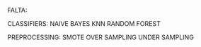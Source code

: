 FALTA:

CLASSIFIERS:
NAIVE BAYES
KNN
RANDOM FOREST

PREPROCESSING:
SMOTE
OVER SAMPLING
UNDER SAMPLING

